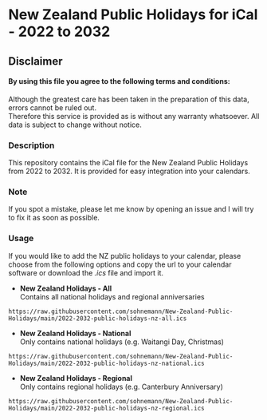 # New Zealand Public Holidays for iCal - 2022 to 2032

## Disclaimer
#### By using this file you agree to the following terms and conditions:
Although the greatest care has been taken in the preparation of this data, errors cannot be ruled out.  
Therefore this service is provided as is without any warranty whatsoever.
All data is subject to change without notice.

### Description
This repository contains the iCal file for the New Zealand Public Holidays from 2022 to 2032.
It is provided for easy integration into your calendars.

### Note
If you spot a mistake, please let me know by opening an issue and I will try to fix it as soon as possible.

### Usage
If you would like to add the NZ public holidays to your calendar, please choose from the following options and copy the url to your calendar software or download the *.ics* file and import it.

- **New Zealand Holidays - All**  
Contains all national holidays and regional anniversaries
```
https://raw.githubusercontent.com/sohnemann/New-Zealand-Public-Holidays/main/2022-2032-public-holidays-nz-all.ics
```

- **New Zealand Holidays - National**  
Only contains national holidays (e.g. Waitangi Day, Christmas)
```
https://raw.githubusercontent.com/sohnemann/New-Zealand-Public-Holidays/main/2022-2032-public-holidays-nz-national.ics
```

- **New Zealand Holidays - Regional**  
Only contains regional holidays (e.g. Canterbury Anniversary)
```
https://raw.githubusercontent.com/sohnemann/New-Zealand-Public-Holidays/main/2022-2032-public-holidays-nz-regional.ics
```
